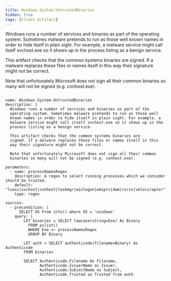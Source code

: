 ```yaml
---
title: Windows.System.UntrustedBinaries
hidden: true
tags: [Client Artifact]
---
```


Windows runs a number of services and binaries as part of the
operating system. Sometimes malware pretends to run as those well
known names in order to hide itself in plain sight. For example, a
malware service might call itself svchost.exe so it shows up in the
process listing as a benign service.

This artifact checks that the common systems binaries are
signed. If a malware replaces these files or names itself in this
way their signature might not be correct.

Note that unfortunately Microsoft does not sign all their common
binaries so many will not be signed (e.g. conhost.exe).


<pre><code class="language-yaml">
name: Windows.System.UntrustedBinaries
description: |
  Windows runs a number of services and binaries as part of the
  operating system. Sometimes malware pretends to run as those well
  known names in order to hide itself in plain sight. For example, a
  malware service might call itself svchost.exe so it shows up in the
  process listing as a benign service.

  This artifact checks that the common systems binaries are
  signed. If a malware replaces these files or names itself in this
  way their signature might not be correct.

  Note that unfortunately Microsoft does not sign all their common
  binaries so many will not be signed (e.g. conhost.exe).

parameters:
  - name: processNamesRegex
    description: A regex to select running processes which we consider should be trusted.
    default: &quot;lsass|svchost|conhost|taskmgr|winlogon|wmiprv|dwm|csrss|velociraptor&quot;
    type: regex

sources:
  - precondition: |
      SELECT OS From info() where OS = &#x27;windows&#x27;
    query: |
        LET binaries = SELECT lowcase(string=Exe) As Binary
          FROM pslist()
          WHERE Exe =~ processNamesRegex
          GROUP BY Binary

        LET auth = SELECT authenticode(filename=Binary) As Authenticode
        FROM binaries

        SELECT Authenticode.Filename As Filename,
               Authenticode.IssuerName as Issuer,
               Authenticode.SubjectName as Subject,
               Authenticode.Trusted as Trusted from auth

</code></pre>

